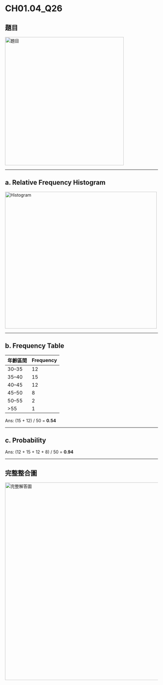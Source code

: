 # CH01.04_Q26

## 題目
<img width="391" height="422" alt="題目" src="46f605e6-ef9e-4957-8f72-cbc15a705750.png" />

---

## a. Relative Frequency Histogram
<img width="500" height="450" alt="Histogram" src="2ac3865e-3148-49a4-b4ed-9c4047da6025.png" />

---

## b. Frequency Table
| 年齡區間 | Frequency |
|----------|-----------|
| 30–35    | 12        |
| 35–40    | 15        |
| 40–45    | 12        |
| 45–50    | 8         |
| 50–55    | 2         |
| >55      | 1         |

Ans: (15 + 12) / 50 = **0.54**

---

## c. Probability
Ans: (12 + 15 + 12 + 8) / 50 = **0.94**

---

## 完整整合圖
<img width="550" height="650" alt="完整解答圖" src="4e93e697-2f3d-4499-9496-fd7482b85d38.png" />
